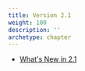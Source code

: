 ```yaml
---
title: Version 2.1
weight: 100
description: ''
archetype: chapter
---
```

- [What's New in 2.1](whats-new-in-2-1.md)

